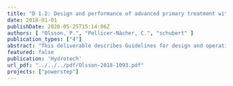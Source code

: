 ```yaml
---
title: "D 1.2: Design and performance of advanced primary treatment with microscreen"
date: 2018-01-01
publishDate: 2020-05-25T15:14:06Z
authors: [ "Olsson, P.", "Pellicer-Nàcher, C.", "schubert" ]
publication_types: ["4"]
abstract: "This deliverable describes Guidelines for design and operation of advanced primary treatment with microscreen. Technical speci-fications including pre-treatment, mesh size, hydraulic velocity, chemicals (substances, doses, contact times), operational re-quirements (backwash, cleaning) and operational performanc-es (removal rates, backwash sludge quantity and quality) are presented with data gained from the two Case study site trials in Westewitz (Germany) and Sjölunda (Sweden).."
featured: false
publication: 'Hydrotech'
url_pdf: "../../../pdf/Olsson-2018-1093.pdf"
projects: ["powerstep"]
---
```



